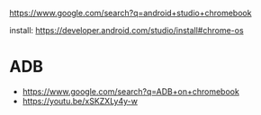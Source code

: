 https://www.google.com/search?q=android+studio+chromebook

install: https://developer.android.com/studio/install#chrome-os

# ADB
- https://www.google.com/search?q=ADB+on+chromebook
- https://youtu.be/xSKZXLy4y-w
